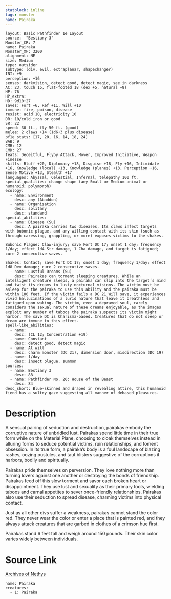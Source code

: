 ```yaml
---
statblock: inline
tags: monster
name: Pairaka
---
```

```statblock
layout: Basic Pathfinder 1e Layout
source:  "Bestiary 3"
Monster_CR: 7
name: Pairaka
Monster_XP: 3200
alignment: NE
size: Medium
type: outsider
subtype: (div, evil, extraplanar, shapechanger)
INI: +9
perception: +16
senses: darkvision, detect good, detect magic, see in darkness
AC: 23, touch 15, flat-footed 18 (dex +5, natural +8)
HP: 76
HP_extra: 
HD: 9d10+27
saves: Fort +6, Ref +11, Will +10
immune: fire, poison, disease
resist: acid 10, electricity 10
DR: 10/cold iron or good
SR: 22
speed: 30 ft., fly 50 ft. (good)
melee: 2 claws +14 (1d6+3 plus disease)
pf1e_stats: [17, 20, 16, 14, 18, 24]
BAB: 9
CMB: 12
CMD: 27
feats: Deceitful, Flyby Attack, Hover, Improved Initiative, Weapon Finesse
skills: Bluff +20, Diplomacy +18, Disguise +18, Fly +16, Intimidate +16, Knowledge (local) +13, Knowledge (planes) +13, Perception +16, Sense Motive +13, Stealth +17
languages: Abyssal, Celestial, Infernal, telepathy 100 ft.
special_qualities: change shape (any Small or Medium animal or humanoid; polymorph)
ecology:
  - name: Environment
    desc: any (Abaddon)
  - name: Organisation
    desc: solitary
    desc: standard
special_abilities:
  - name: Disease (Su)
    desc: A pairaka carries two diseases. Its claws infect targets with bubonic plague, and any willing contact with its skin (such as through caressing, grappling, or more) exposes victims to the shakes.

Bubonic Plague: Claw-injury; save Fort DC 17; onset 1 day; frequency 1/day; effect 1d4 Str damage, 1 Cha damage, and target is fatigued; cure 2 consecutive saves.

Shakes: Contact; save Fort DC 17; onset 1 day; frequency 1/day; effect 1d8 Dex damage; cure 2 consecutive saves.
  - name: Lustful Dreams (Su)
    desc: Pairakas can torment sleeping creatures. While an intelligent creature sleeps, a pairaka can slip into the target’s mind and twist its dreams to lusty nocturnal visions. The victim must be asleep for the pairaka to use this ability and the pairaka must be within 100 feet. If the victim fails a DC 21 Will save, it experiences vivid hallucinations of a lurid nature that leave it breathless and fatigued upon waking. The victim, even a depraved soul, rarely considers the sexual nature of these dreams enjoyable, as the images exploit any number of taboos the pairaka suspects its victim might harbor. The save DC is Charisma-based. Creatures that do not sleep or dream are immune to this effect.
spell-like_abilities:
  - name:
    desc: (CL 12; Concentration +19)
  - name: Constant
    desc: detect good, detect magic
  - name: At will
    desc: charm monster (DC 21), dimension door, misdirection (DC 19)
  - name: 1/day
    desc: insect plague, summon
sources:
  - name: Bestiary 3
    desc: 88
  - name: Pathfinder No. 20: House of the Beast
    desc: 84
desc_short: Blue-skinned and draped in revealing attire, this humanoid fiend has a sultry gaze suggesting all manner of debased pleasures.
```
# Description
A sensual pairing of seduction and destruction, pairakas embody the corruptive nature of unbridled lust. Pairakas spend little time in their true form while on the Material Plane, choosing to cloak themselves instead in alluring forms to seduce potential victims, ruin relationships, and foment obsession. In its true form, a pairaka’s body is a foul landscape of blazing rashes, oozing pustules, and taut blisters suggestive of the corruptions it harbors, bodily and spiritually.

Pairakas pride themselves on perversion. They love nothing more than turning lovers against one another or destroying the bonds of friendship. Pairakas feed off this slow torment and savor each broken heart or disappointment. They use lust and sexuality as their primary tools, wielding taboos and carnal appetites to sever once-friendly relationships. Pairakas also use their seduction to spread disease, charming victims into physical contact.

Just as all other divs suffer a weakness, pairakas cannot stand the color red. They never wear the color or enter a place that is painted red, and they always attack creatures that are garbed in clothes of a crimson hue first.

Pairakas stand 6 feet tall and weigh around 150 pounds. Their skin color varies widely between individuals.
# Source Link
[Archives of Nethys](https://aonprd.com/MonsterDisplay.aspx?ItemName=Pairaka)
```encounter-table
name: Pairaka
creatures:
  - 1: Pairaka
```
